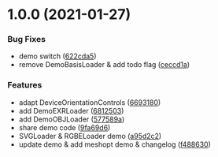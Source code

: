 # 1.0.0 (2021-01-27)


### Bug Fixes

* demo switch ([622cda5](https://github.com/deepkolos/three-platformize-demo-wechat/commit/622cda5cfb121d178ab2c587eaf6174a93882899))
* remove DemoBasisLoader & add todo flag ([ceccd1a](https://github.com/deepkolos/three-platformize-demo-wechat/commit/ceccd1a1a0474257e59104abe5904f0780854038))


### Features

* adapt DeviceOrientationControls ([6693180](https://github.com/deepkolos/three-platformize-demo-wechat/commit/6693180d89178bd2f690e85db6179ccc0eae7a43))
* add DemoEXRLoader ([6812503](https://github.com/deepkolos/three-platformize-demo-wechat/commit/681250341319c09deb8dbbd70cf92bd2fb46951f))
* add DemoOBJLoader ([577589a](https://github.com/deepkolos/three-platformize-demo-wechat/commit/577589a796b53ba89979c593173cea1e6af28b1e))
* share demo code ([9fa69d6](https://github.com/deepkolos/three-platformize-demo-wechat/commit/9fa69d64e7caebcfef50876c51a26046eb06168e))
* SVGLoader & RGBELoader demo ([a95d2c2](https://github.com/deepkolos/three-platformize-demo-wechat/commit/a95d2c2496955160d07e917b9716989c5f9a73fe))
* update demo & add meshopt demo & changelog ([f488630](https://github.com/deepkolos/three-platformize-demo-wechat/commit/f488630f4f43bc4bdf24fa07644e2965224bef61))



